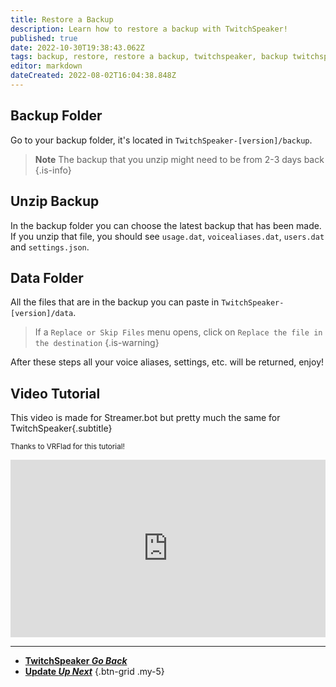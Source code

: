 ```yaml
---
title: Restore a Backup
description: Learn how to restore a backup with TwitchSpeaker!
published: true
date: 2022-10-30T19:38:43.062Z
tags: backup, restore, restore a backup, twitchspeaker, backup twitchspeaker, how to backup twitchspeaker
editor: markdown
dateCreated: 2022-08-02T16:04:38.848Z
---
```


## Backup Folder
Go to your backup folder, it's located in `TwitchSpeaker-[version]/backup`.

> **Note**
> The backup that you unzip might need to be from 2-3 days back
{.is-info}

## Unzip Backup
In the backup folder you can choose the latest backup that has been made.
If you unzip that file, you should see `usage.dat`, `voicealiases.dat`, `users.dat` and `settings.json`.

## Data Folder
All the files that are in the backup you can paste in `TwitchSpeaker-[version]/data`.
> If a `Replace or Skip Files` menu opens, click on `Replace the file in the destination`
{.is-warning}

After these steps all your voice aliases, settings, etc. will be returned, enjoy!

## Video Tutorial
This video is made for Streamer.bot but pretty much the same for TwitchSpeaker{.subtitle}

<small>Thanks to VRFlad for this tutorial!</small>

<div class=“iframe-container”><iframe src="https://www.youtube.com/embed/5z-ULoqxmiA" title="YouTube video player" frameborder="0" allow="accelerometer; autoplay; clipboard-write; encrypted-media; gyroscope; picture-in-picture; fullscreen" allow fullscreen style="border: none; max-width: 100%; width: 100%; aspect-ratio: 16/9;"></iframe></div>

***

- [<i class="mdi mdi-chevron-left"></i>**TwitchSpeaker *Go Back***](/en/TwitchSpeaker)
- [<i class="mdi mdi-arrow-collapse-up text--twitch"></i>**Update *Up Next***](/en/TwitchSpeaker/Update)
{.btn-grid .my-5}